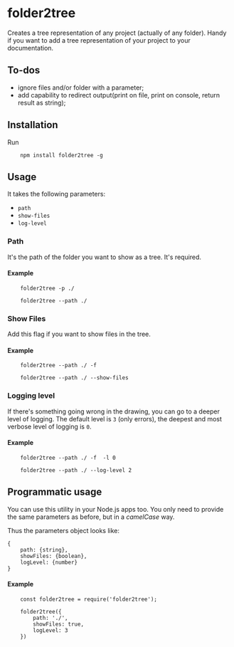 # folder2tree #

Creates a tree representation of any project (actually of any folder). Handy if you want to add a tree 
representation of your project to your documentation.

## To-dos

- ignore files and/or folder with a parameter;
- add capability to redirect output(print on file, print on console, return result as string);

## Installation ##

Run 

```
    npm install folder2tree -g
```

## Usage ##
It takes the following parameters:

- `path`
- `show-files`
- `log-level`

### Path ###

It's the path of the folder you want to show as a tree. It's required.

#### Example ####

```
    folder2tree -p ./
```
```
    folder2tree --path ./
```

### Show Files ###

Add this flag if you want to show files in the tree.

#### Example ####

```
    folder2tree --path ./ -f
```
```
    folder2tree --path ./ --show-files
```

### Logging level ###

If there's something going wrong in the drawing, you can go to a deeper level of logging.
The default level is `3` (only errors), the deepest and most verbose level of logging is `0`.

#### Example ####

```
    folder2tree --path ./ -f  -l 0
```
```
    folder2tree --path ./ --log-level 2
```


## Programmatic usage ##

You can use this utility in your Node.js apps too. You only need to provide the same parameters
as before, but in a _camelCase_ way.

Thus the parameters object looks like:

    {
        path: {string},
        showFiles: {boolean},
        logLevel: {number}
    }

#### Example ####

```
    const folder2tree = require('folder2tree');

    folder2tree({
        path: './',
        showFiles: true,
        logLevel: 3
    })

``` 
